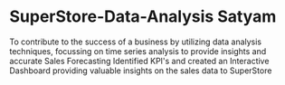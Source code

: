 # SuperStore-Data-Analysis Satyam
To contribute to the success of a business by utilizing data analysis techniques, focussing on time series analysis to provide insights and accurate Sales Forecasting
Identified KPI's and created an Interactive Dashboard providing valuable insights on the sales data to SuperStore
